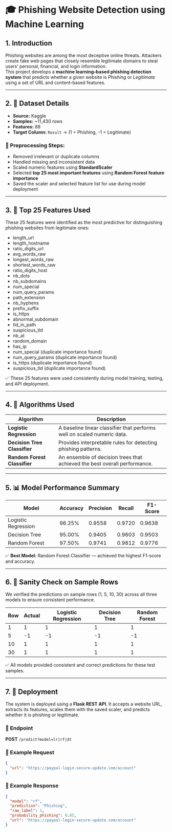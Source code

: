 # 🎓 Phishing Website Detection using Machine Learning

## 1. Introduction
Phishing websites are among the most deceptive online threats. Attackers create fake web pages that closely resemble legitimate domains to steal users’ personal, financial, and login information.  
This project develops a **machine learning–based phishing detection system** that predicts whether a given website is *Phishing* or *Legitimate* using a set of URL and content-based features.

---

## 2. 🧩 Dataset Details

- **Source:** Kaggle  
- **Samples:** ~11,430 rows  
- **Features:** 88  
- **Target Column:** `Result` → (1 = Phishing, -1 = Legitimate)

### 🔧 Preprocessing Steps:
- Removed irrelevant or duplicate columns  
- Handled missing and inconsistent data  
- Scaled numeric features using **StandardScaler**  
- Selected **top 25 most important features** using **Random Forest feature importance**  
- Saved the scaler and selected feature list for use during model deployment  

---

## 3. 🌟 Top 25 Features Used
These 25 features were identified as the most predictive for distinguishing phishing websites from legitimate ones:

- length_url  
- length_hostname  
- ratio_digits_url  
- avg_words_raw  
- longest_words_raw  
- shortest_words_raw  
- ratio_digits_host  
- nb_dots  
- nb_subdomains  
- num_special  
- num_query_params  
- path_extension  
- nb_hyphens  
- prefix_suffix  
- is_https  
- abnormal_subdomain  
- tld_in_path  
- suspicious_tld  
- nb_at  
- random_domain  
- has_ip  
- num_special (duplicate importance found)  
- num_query_params (duplicate importance found)  
- is_https (duplicate importance found)  
- suspicious_tld (duplicate importance found)  

✅ These 25 features were used consistently during model training, testing, and API deployment.

---

## 4. 🤖 Algorithms Used

| Algorithm | Description |
| ---------- | ------------ |
| **Logistic Regression** | A baseline linear classifier that performs well on scaled numeric data. |
| **Decision Tree Classifier** | Provides interpretable rules for detecting phishing patterns. |
| **Random Forest Classifier** | An ensemble of decision trees that achieved the best overall performance. |

---

## 5. 📊 Model Performance Summary

| Model                | Accuracy | Precision | Recall | F1-Score |
| --------------------- | -------- | ---------- | ------- | -------- |
| Logistic Regression   | 96.25%   | 0.9558     | 0.9720  | 0.9638   |
| Decision Tree         | 95.00%   | 0.9405     | 0.9603  | 0.9503   |
| Random Forest         | 97.50%   | 0.9741     | 0.9812  | 0.9776   |

✅ **Best Model:** Random Forest Classifier — achieved the highest F1-score and accuracy.

---

## 6. 🧠 Sanity Check on Sample Rows
We verified the predictions on sample rows (1, 5, 10, 30) across all three models to ensure consistent performance.

| Row | Actual | Logistic Regression | Decision Tree | Random Forest |
| --- | ------- | ------------------- | -------------- | -------------- |
| 1   | 1       | 1                   | 1              | 1              |
| 5   | -1      | -1                  | -1             | -1             |
| 10  | 1       | 1                   | 1              | 1              |
| 30  | 1       | 1                   | 1              | 1              |

✅ All models provided consistent and correct predictions for these test samples.

---

## 7. 🚀 Deployment
The system is deployed using a **Flask REST API**. It accepts a website URL, extracts its features, scales them with the saved scaler, and predicts whether it is phishing or legitimate.

### 🔹 Endpoint
**POST** `/predict?model=lr|rf|dt`

### 🔹 Example Request
```json
{
  "url": "https://paypal-login-secure-update.com/account"
}
```

### 🔹 Example Response
```json
{
  "model": "rf",
  "prediction": "Phishing",
  "raw_label": 1,
  "probability_phishing": 0.85,
  "url": "https://paypal-login-secure-update.com/account"
}
